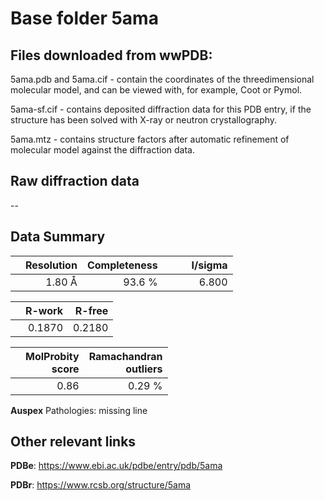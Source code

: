 # Base folder 5ama

## Files downloaded from wwPDB:

5ama.pdb and 5ama.cif - contain the coordinates of the threedimensional molecular model, and can be viewed with, for example, Coot or Pymol.

5ama-sf.cif - contains deposited diffraction data for this PDB entry, if the structure has been solved with X-ray or neutron crystallography.

5ama.mtz - contains structure factors after automatic refinement of molecular model against the diffraction data.

## Raw diffraction data

--<br> 

## Data Summary
|   | Resolution | Completeness| I/sigma |
|---|-------------:|----------------:|--------------:|
|   |1.80 Å|93.6  %|<img width=50/>6.800|

|   | **R-work**| **R-free**   
|---|-------------:|----------------:|           
||0.1870|0.2180|

|   |**MolProbity<br>score**| **Ramachandran<br>outliers** 
|---|-------------:|----------------:|
||0.86|0.29 %|

**Auspex** Pathologies: missing line

 

## Other relevant links 
**PDBe**:  https://www.ebi.ac.uk/pdbe/entry/pdb/5ama
 
**PDBr**: https://www.rcsb.org/structure/5ama 

